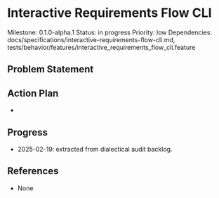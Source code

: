 # Interactive Requirements Flow CLI
Milestone: 0.1.0-alpha.1
Status: in progress
Priority: low
Dependencies: docs/specifications/interactive-requirements-flow-cli.md, tests/behavior/features/interactive_requirements_flow_cli.feature

## Problem Statement
<description>


## Action Plan
- <tasks>

## Progress
- 2025-02-19: extracted from dialectical audit backlog.

## References
- None
